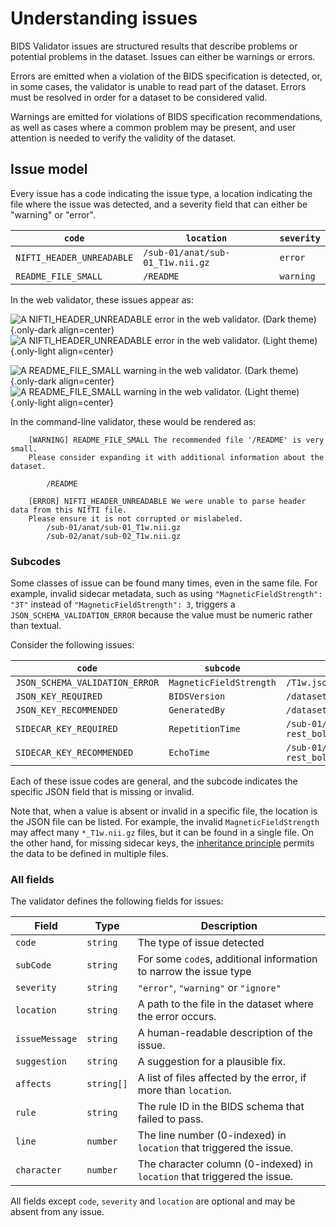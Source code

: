 # Understanding issues

BIDS Validator issues are structured results that describe problems or potential
problems in the dataset.
Issues can either be warnings or errors.

Errors are emitted when a violation of the BIDS specification is detected,
or, in some cases, the validator is unable to read part of the dataset.
Errors must be resolved in order for a dataset to be considered valid.

Warnings are emitted for violations of BIDS specification recommendations,
as well as cases where a common problem may be present, and user attention
is needed to verify the validity of the dataset.

## Issue model

Every issue has a code indicating the issue type, a location indicating
the file where the issue was detected, and a severity field that can
either be "warning" or "error".

| `code`                    | `location`                       | `severity` |
| ------------------------- | -------------------------------- | ---------- |
| `NIFTI_HEADER_UNREADABLE` | `/sub-01/anat/sub-01_T1w.nii.gz` | `error`    |
| `README_FILE_SMALL`       | `/README`                        | `warning`  |

In the web validator, these issues appear as:

![A NIFTI_HEADER_UNREADABLE error in the web validator. (Dark theme)
](../_static/example_error_dark.png){.only-dark align=center}
![A NIFTI_HEADER_UNREADABLE error in the web validator. (Light theme)
](../_static/example_error_light.png){.only-light align=center}

![A README_FILE_SMALL warning in the web validator. (Dark theme)
](../_static/example_warning_dark.png){.only-dark align=center}
![A README_FILE_SMALL warning in the web validator. (Light theme)
](../_static/example_warning_light.png){.only-light align=center}

In the command-line validator, these would be rendered as:

```console
	[WARNING] README_FILE_SMALL The recommended file '/README' is very small.
    Please consider expanding it with additional information about the dataset.

		/README

	[ERROR] NIFTI_HEADER_UNREADABLE We were unable to parse header data from this NIfTI file.
    Please ensure it is not corrupted or mislabeled.
		/sub-01/anat/sub-01_T1w.nii.gz
		/sub-02/anat/sub-02_T1w.nii.gz
```

### Subcodes

Some classes of issue can be found many times, even in the same file.
For example, invalid sidecar metadata,
such as using `"MagneticFieldStrength": "3T"` instead of `"MagneticFieldStrength": 3`,
triggers a `JSON_SCHEMA_VALIDATION_ERROR` because the value must be numeric rather
than textual.

Consider the following issues:

| `code`                         | `subcode`               | `location`                               | `severity` |
| ------------------------------ | ----------------------- | ---------------------------------------- | ---------- |
| `JSON_SCHEMA_VALIDATION_ERROR` | `MagneticFieldStrength` | `/T1w.json`                              | `error`    |
| `JSON_KEY_REQUIRED`            | `BIDSVersion`           | `/dataset_description.json`              | `error`    |
| `JSON_KEY_RECOMMENDED`         | `GeneratedBy`           | `/dataset_description.json`              | `warning`  |
| `SIDECAR_KEY_REQUIRED`         | `RepetitionTime`        | `/sub-01/func/sub-01_task-rest_bold.nii` | `error`    |
| `SIDECAR_KEY_RECOMMENDED`      | `EchoTime`              | `/sub-01/func/sub-01_task-rest_bold.nii` | `warning`  |

Each of these issue codes are general, and the subcode indicates the specific
JSON field that is missing or invalid.

Note that, when a value is absent or invalid in a specific file,
the location is the JSON file can be listed.
For example, the invalid `MagneticFieldStrength` may affect many `*_T1w.nii.gz` files,
but it can be found in a single file.
On the other hand, for missing sidecar keys, the [inheritance principle](../validation-model/index.md)
permits the data to be defined in multiple files.

### All fields

The validator defines the following fields for issues:

| Field          | Type       | Description                                                              |
| -------------- | ---------- | ------------------------------------------------------------------------ |
| `code`         | `string`   | The type of issue detected                                               |
| `subCode`      | `string`   | For some `code`s, additional information to narrow the issue type        |
| `severity`     | `string`   | `"error"`, `"warning"` or `"ignore"`                                     |
| `location`     | `string`   | A path to the file in the dataset where the error occurs.                |
| `issueMessage` | `string`   | A human-readable description of the issue.                               |
| `suggestion`   | `string`   | A suggestion for a plausible fix.                                        |
| `affects`      | `string[]` | A list of files affected by the error, if more than `location`.          |
| `rule`         | `string`   | The rule ID in the BIDS schema that failed to pass.                      |
| `line`         | `number`   | The line number (0-indexed) in `location` that triggered the issue.      |
| `character`    | `number`   | The character column (0-indexed) in `location` that triggered the issue. |

All fields except `code`, `severity` and `location` are optional and may be
absent from any issue.
